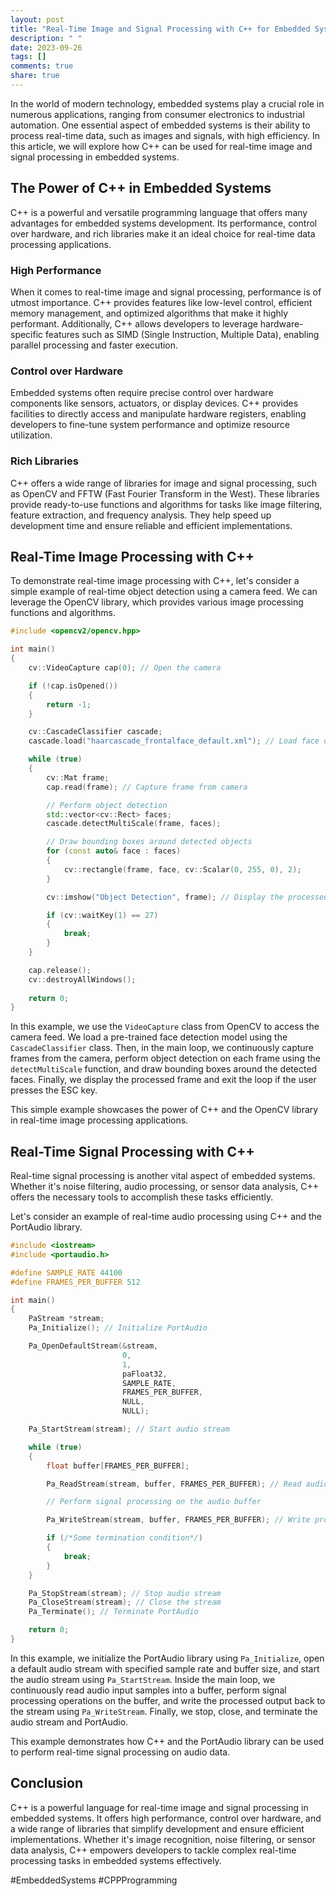 ```yaml
---
layout: post
title: "Real-Time Image and Signal Processing with C++ for Embedded Systems"
description: " "
date: 2023-09-26
tags: []
comments: true
share: true
---
```


In the world of modern technology, embedded systems play a crucial role in numerous applications, ranging from consumer electronics to industrial automation. One essential aspect of embedded systems is their ability to process real-time data, such as images and signals, with high efficiency. In this article, we will explore how C++ can be used for real-time image and signal processing in embedded systems.

## The Power of C++ in Embedded Systems

C++ is a powerful and versatile programming language that offers many advantages for embedded systems development. Its performance, control over hardware, and rich libraries make it an ideal choice for real-time data processing applications.

### High Performance

When it comes to real-time image and signal processing, performance is of utmost importance. C++ provides features like low-level control, efficient memory management, and optimized algorithms that make it highly performant. Additionally, C++ allows developers to leverage hardware-specific features such as SIMD (Single Instruction, Multiple Data), enabling parallel processing and faster execution.

### Control over Hardware

Embedded systems often require precise control over hardware components like sensors, actuators, or display devices. C++ provides facilities to directly access and manipulate hardware registers, enabling developers to fine-tune system performance and optimize resource utilization.

### Rich Libraries

C++ offers a wide range of libraries for image and signal processing, such as OpenCV and FFTW (Fast Fourier Transform in the West). These libraries provide ready-to-use functions and algorithms for tasks like image filtering, feature extraction, and frequency analysis. They help speed up development time and ensure reliable and efficient implementations.

## Real-Time Image Processing with C++

To demonstrate real-time image processing with C++, let's consider a simple example of real-time object detection using a camera feed. We can leverage the OpenCV library, which provides various image processing functions and algorithms.

```cpp
#include <opencv2/opencv.hpp>

int main()
{
    cv::VideoCapture cap(0); // Open the camera

    if (!cap.isOpened())
    {
        return -1;
    }

    cv::CascadeClassifier cascade;
    cascade.load("haarcascade_frontalface_default.xml"); // Load face detection model

    while (true)
    {
        cv::Mat frame;
        cap.read(frame); // Capture frame from camera

        // Perform object detection
        std::vector<cv::Rect> faces;
        cascade.detectMultiScale(frame, faces);

        // Draw bounding boxes around detected objects
        for (const auto& face : faces)
        {
            cv::rectangle(frame, face, cv::Scalar(0, 255, 0), 2);
        }

        cv::imshow("Object Detection", frame); // Display the processed frame

        if (cv::waitKey(1) == 27)
        {
            break;
        }
    }

    cap.release();
    cv::destroyAllWindows();
  
    return 0;
}
```

In this example, we use the `VideoCapture` class from OpenCV to access the camera feed. We load a pre-trained face detection model using the `CascadeClassifier` class. Then, in the main loop, we continuously capture frames from the camera, perform object detection on each frame using the `detectMultiScale` function, and draw bounding boxes around the detected faces. Finally, we display the processed frame and exit the loop if the user presses the ESC key.

This simple example showcases the power of C++ and the OpenCV library in real-time image processing applications.

## Real-Time Signal Processing with C++

Real-time signal processing is another vital aspect of embedded systems. Whether it's noise filtering, audio processing, or sensor data analysis, C++ offers the necessary tools to accomplish these tasks efficiently. 

Let's consider an example of real-time audio processing using C++ and the PortAudio library.

```cpp
#include <iostream>
#include <portaudio.h>

#define SAMPLE_RATE 44100
#define FRAMES_PER_BUFFER 512

int main()
{
    PaStream *stream;
    Pa_Initialize(); // Initialize PortAudio

    Pa_OpenDefaultStream(&stream,
                         0,
                         1,
                         paFloat32,
                         SAMPLE_RATE,
                         FRAMES_PER_BUFFER,
                         NULL,
                         NULL);

    Pa_StartStream(stream); // Start audio stream

    while (true)
    {
        float buffer[FRAMES_PER_BUFFER];

        Pa_ReadStream(stream, buffer, FRAMES_PER_BUFFER); // Read audio input

        // Perform signal processing on the audio buffer

        Pa_WriteStream(stream, buffer, FRAMES_PER_BUFFER); // Write processed audio output

        if (/*Some termination condition*/)
        {
            break;
        }
    }

    Pa_StopStream(stream); // Stop audio stream
    Pa_CloseStream(stream); // Close the stream
    Pa_Terminate(); // Terminate PortAudio

    return 0;
}
```

In this example, we initialize the PortAudio library using `Pa_Initialize`, open a default audio stream with specified sample rate and buffer size, and start the audio stream using `Pa_StartStream`. Inside the main loop, we continuously read audio input samples into a buffer, perform signal processing operations on the buffer, and write the processed output back to the stream using `Pa_WriteStream`. Finally, we stop, close, and terminate the audio stream and PortAudio.

This example demonstrates how C++ and the PortAudio library can be used to perform real-time signal processing on audio data.

## Conclusion

C++ is a powerful language for real-time image and signal processing in embedded systems. It offers high performance, control over hardware, and a wide range of libraries that simplify development and ensure efficient implementations. Whether it's image recognition, noise filtering, or sensor data analysis, C++ empowers developers to tackle complex real-time processing tasks in embedded systems effectively.

#EmbeddedSystems #CPPProgramming